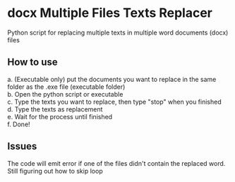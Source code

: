 # docx Multiple Files Texts Replacer
Python script for replacing multiple texts in multiple word documents (docx) files  
  
## How to use  
a. (Executable only) put the documents you want to replace in the same folder as the .exe file (executable folder)  
b. Open the python script or executable  
c. Type the texts you want to replace, then type "stop" when you finished  
d. Type the texts as replacement  
e. Wait for the process until finished  
f. Done!

## Issues
The code will emit error if one of the files didn't contain the replaced word. Still figuring out how to skip loop

